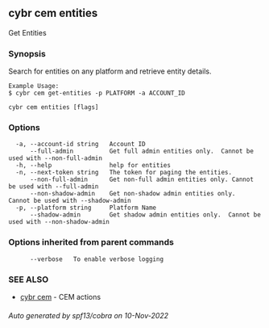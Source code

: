 ## cybr cem entities

Get Entities

### Synopsis

Search for entities on any platform and retrieve entity details.
	
	Example Usage:
	$ cybr cem get-entities -p PLATFORM -a ACCOUNT_ID

```
cybr cem entities [flags]
```

### Options

```
  -a, --account-id string   Account ID
      --full-admin          Get full admin entities only.  Cannot be used with --non-full-admin
  -h, --help                help for entities
  -n, --next-token string   The token for paging the entities.
      --non-full-admin      Get non-full admin entities only. Cannot be used with --full-admin
      --non-shadow-admin    Get non-shadow admin entities only.  Cannot be used with --shadow-admin
  -p, --platform string     Platform Name
      --shadow-admin        Get shadow admin entities only.  Cannot be used with --non-shadow-admin
```

### Options inherited from parent commands

```
      --verbose   To enable verbose logging
```

### SEE ALSO

* [cybr cem](cybr_cem.md)	 - CEM actions

###### Auto generated by spf13/cobra on 10-Nov-2022
